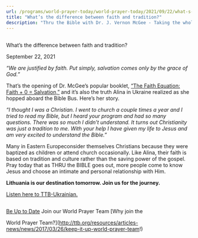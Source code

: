 ```yaml
---
url: /programs/world-prayer-today/world-prayer-today/2021/09/22/what-s-the-difference-between-faith-and-tradition
title: "What’s the difference between faith and tradition?"
description: "Thru the Bible with Dr. J. Vernon McGee - Taking the whole Word to the whole world"
---
```







## 
 What’s the difference between faith and tradition?


September 22, 2021




*“We are justified by faith. Put simply, salvation comes only by the grace of God.”* 

That’s the opening of Dr. McGee’s popular booklet, [“The Faith Equation: Faith + 0 = Salvation,”](/docs/default-source/booklets/ttb_the-faith-equation.pdf?sfvrsn=c57a1f16_2) and it’s also the truth Alina in Ukraine realized as she hopped aboard the Bible Bus. Here’s her story.

*“I thought I was a Christian. I went to church a couple times a year and I tried to read my Bible, but I heard your program and had so many questions. There was so much I didn’t understand. It turns out Christianity was just a tradition to me. With your help I have given my life to Jesus and am very excited to understand the Bible.”*

Many in Eastern Europeconsider themselves Christians because they were baptized as children or attend church occasionally. Like Alina, their faith is based on tradition and culture rather than the saving power of the gospel. Pray today that as THRU the BIBLE goes out, more people come to know Jesus and choose an intimate and personal relationship with Him.

**Lithuania is our destination tomorrow. Join us for the journey.**

[Listen here to TTB-Ukrainian.](https://ttb.twr.org/home/day,0336/language,UKR)







## 




[Be Up to Date](http://feeds.feedburner.com/WorldPrayerToday "World Prayer Today RSS Feed")
Join our World Prayer Team
[Why join the  

World Prayer Team?](http://ttb.org/resources/articles-news/news/2017/03/26/keep-it-up-world-prayer-team!)





